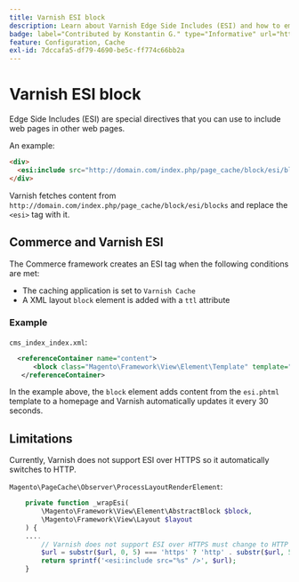 ```yaml
---
title: Varnish ESI block
description: Learn about Varnish Edge Side Includes (ESI) and how to embed web pages for Adobe Commerce. Discover ESI block implementation and optimization.
badge: label="Contributed by Konstantin G." type="Informative" url="https://github.com/goivvy" tooltip="Konstantin G."
feature: Configuration, Cache
exl-id: 7dccafa5-df79-4690-be5c-ff774c66bb2a
---
```

# Varnish ESI block

Edge Side Includes (ESI) are special directives that you can use to include web pages in other web pages.

An example:

```html
<div>
  <esi:include src="http://domain.com/index.php/page_cache/block/esi/blocks"/>
</div>
```

Varnish fetches content from `http://domain.com/index.php/page_cache/block/esi/blocks` and replace the `<esi>` tag with it.

## Commerce and Varnish ESI

The Commerce framework creates an ESI tag when the following conditions are met:

- The caching application is set to `Varnish Cache`
- A XML layout `block` element is added with a `ttl` attribute

### Example

`cms_index_index.xml`:

```xml
  <referenceContainer name="content">
      <block class="Magento\Framework\View\Element\Template" template="Magento_Paypal::esi.phtml" ttl="30"/>
   </referenceContainer>
```

In the example above, the `block` element adds content from the `esi.phtml` template to a homepage and Varnish automatically updates it every 30 seconds.

## Limitations

Currently, Varnish does not support ESI over HTTPS so it automatically switches to HTTP.

`Magento\PageCache\Observer\ProcessLayoutRenderElement`:

```php
    private function _wrapEsi(
        \Magento\Framework\View\Element\AbstractBlock $block,
        \Magento\Framework\View\Layout $layout
    ) {
    ....
        // Varnish does not support ESI over HTTPS must change to HTTP
        $url = substr($url, 0, 5) === 'https' ? 'http' . substr($url, 5) : $url;
        return sprintf('<esi:include src="%s" />', $url);
    }
```
